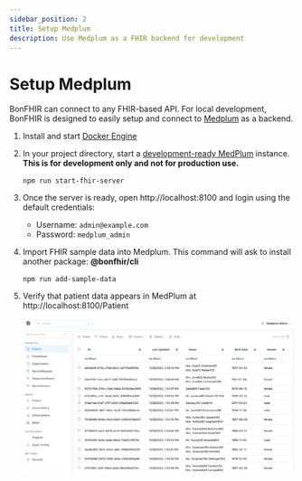 ```yaml
---
sidebar_position: 2
title: Setup Medplum
description: Use Medplum as a FHIR backend for development
---
```


# Setup Medplum

BonFHIR can connect to any FHIR-based API. For local development, BonFHIR is designed to easily setup and connect to [Medplum](https://www.medplum.com/) as a backend.

1. Install and start [Docker Engine](https://docs.docker.com/engine/install/)
2. In your project directory, start a [development-ready MedPlum](https://github.com/bonfhir/medplum-devbox) instance. **This is for development only and not for production use.**

   ```
   npm run start-fhir-server
   ```

3. Once the server is ready, open http://localhost:8100 and login using the default credentials:

   - Username: `admin@example.com`
   - Password: `medplum_admin`

4. Import FHIR sample data into Medplum. This command will ask to install another package: **@bonfhir/cli**

   ```
   npm run add-sample-data
   ```

5. Verify that patient data appears in MedPlum at http://localhost:8100/Patient

   ![Example](../../static/img/docs/medplum.png)
